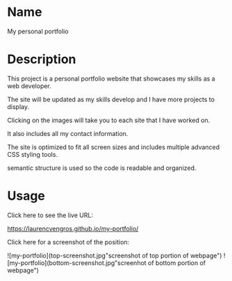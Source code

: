 # Name
My personal portfolio

# Description

This project is a personal portfolio website that showcases my skills as a web developer.

The site will be updated as my skills develop and I have more projects to display.

Clicking on the images will take you to each site that I have worked on.

It also includes all my contact information.

The site is optimized to fit all screen sizes and includes multiple advanced CSS styling tools.

semantic structure is used so the code is readable and organized.

# Usage

Click here to see the live URL:

https://laurencvengros.github.io/my-portfolio/

Click here for a screenshot of the  position: 

![my-portfolio](top-screenshot.jpg"screenshot of top portion of webpage")
![my-portfolio](bottom-screenshot.jpg"screenhot of bottom portion of webpage")